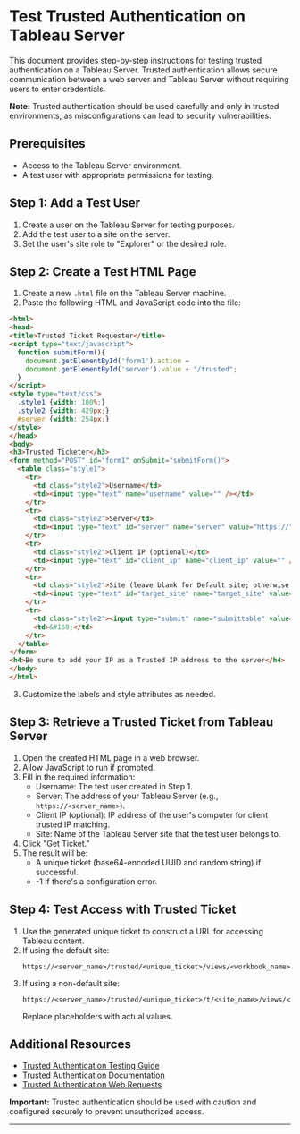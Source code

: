 # Test Trusted Authentication on Tableau Server

This document provides step-by-step instructions for testing trusted authentication on a Tableau Server. Trusted authentication allows secure communication between a web server and Tableau Server without requiring users to enter credentials.

**Note:** Trusted authentication should be used carefully and only in trusted environments, as misconfigurations can lead to security vulnerabilities.

## Prerequisites

- Access to the Tableau Server environment.
- A test user with appropriate permissions for testing.

## Step 1: Add a Test User

1. Create a user on the Tableau Server for testing purposes.
2. Add the test user to a site on the server.
3. Set the user's site role to "Explorer" or the desired role.

## Step 2: Create a Test HTML Page

1. Create a new `.html` file on the Tableau Server machine.
2. Paste the following HTML and JavaScript code into the file:

```html
<html>
<head>
<title>Trusted Ticket Requester</title>
<script type="text/javascript">
  function submitForm(){
    document.getElementById('form1').action =
    document.getElementById('server').value + "/trusted";
  }
</script>
<style type="text/css">
  .style1 {width: 100%;}
  .style2 {width: 429px;}
  #server {width: 254px;}
</style>
</head>
<body>
<h3>Trusted Ticketer</h3>
<form method="POST" id="form1" onSubmit="submitForm()">
  <table class="style1">
    <tr>
      <td class="style2">Username</td>
      <td><input type="text" name="username" value="" /></td>
    </tr>
    <tr>
      <td class="style2">Server</td>
      <td><input type="text" id="server" name="server" value="https://" /></td>
    </tr>
    <tr>
      <td class="style2">Client IP (optional)</td>
      <td><input type="text" id="client_ip" name="client_ip" value="" /></td>
    </tr>
    <tr>
      <td class="style2">Site (leave blank for Default site; otherwise enter the site name)</td>
      <td><input type="text" id="target_site" name="target_site" value="" /></td>
    </tr>
    <tr>
      <td class="style2"><input type="submit" name="submittable" value="Get Ticket" /></td>
      <td>&#160;</td>
    </tr>
  </table>
</form>
<h4>Be sure to add your IP as a Trusted IP address to the server</h4>
</body>
</html>
```

3. Customize the labels and style attributes as needed.

## Step 3: Retrieve a Trusted Ticket from Tableau Server

1. Open the created HTML page in a web browser.
2. Allow JavaScript to run if prompted.
3. Fill in the required information:
   - Username: The test user created in Step 1.
   - Server: The address of your Tableau Server (e.g., `https://<server_name>`).
   - Client IP (optional): IP address of the user's computer for client trusted IP matching.
   - Site: Name of the Tableau Server site that the test user belongs to.
4. Click "Get Ticket."
5. The result will be:
   - A unique ticket (base64-encoded UUID and random string) if successful.
   - -1 if there's a configuration error.

## Step 4: Test Access with Trusted Ticket

1. Use the generated unique ticket to construct a URL for accessing Tableau content.
2. If using the default site:
   ```
   https://<server_name>/trusted/<unique_ticket>/views/<workbook_name>/<view_name>
   ```
3. If using a non-default site:
   ```
   https://<server_name>/trusted/<unique_ticket>/t/<site_name>/views/<workbook_name>/<view_name>
   ```
   Replace placeholders with actual values.

## Additional Resources

- [Trusted Authentication Testing Guide](https://help.tableau.com/current/server/en-us/trusted_auth_testing.htm)
- [Trusted Authentication Documentation](https://help.tableau.com/current/server/en-us/trusted_auth.htm)
- [Trusted Authentication Web Requests](https://help.tableau.com/current/server/en-us/trusted_auth_webrequ.htm)

**Important:** Trusted authentication should be used with caution and configured securely to prevent unauthorized access.

---
